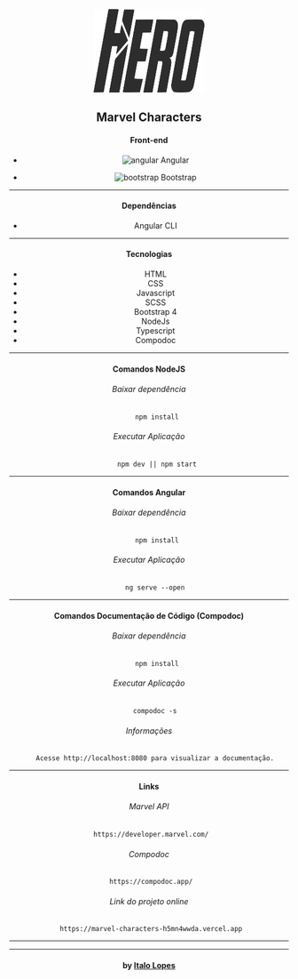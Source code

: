 <div align="center"><a href="https://marvel-characters-h5mn4wwda.vercel.app"><img width="200" height="150" src="./src/assets/images/logo.png"></a>
<h2 align="center"> Marvel Characters </h2>

#### Front-end
<ul>
  <li> <img src="https://upload.wikimedia.org/wikipedia/commons/thumb/c/cf/Angular_full_color_logo.svg/800px-Angular_full_color_logo.svg.png" alt="angular" height="20"> Angular</li>
</ul>
<ul>
  <li> <img src="https://upload.wikimedia.org/wikipedia/commons/b/b2/Bootstrap_logo.svg" alt="bootstrap" height="20"> Bootstrap </li>
</ul>

---

#### Dependências
- Angular CLI

------------

#### Tecnologias
- HTML
- CSS
- Javascript
- SCSS
- Bootstrap 4
- NodeJs
- Typescript
- Compodoc

------------

#### Comandos NodeJS
###### Baixar dependência
```shell
    npm install
```
###### Executar Aplicação
```shell
    npm dev || npm start
```

------------

#### Comandos Angular
###### Baixar dependência
```shell
    npm install
```
###### Executar Aplicação
```shell
   ng serve --open
```

------------

#### Comandos Documentação de Código (Compodoc)
###### Baixar dependência
```shell
    npm install
```
###### Executar Aplicação
```shell
   compodoc -s
```

###### Informações
```shell
   Acesse http://localhost:8080 para visualizar a documentação.
```

------------

#### Links
######   Marvel API
```shell
​ https://developer.marvel.com/
```
######   Compodoc
```shell
​ https://compodoc.app/
```
######   Link do projeto online
```shell
​ https://marvel-characters-h5mn4wwda.vercel.app
```


---


---

<h4 align="center"> <em></></em> by <a href="https://github.com/italolopes9" target="_blank"> Italo Lopes</a> </h4>

